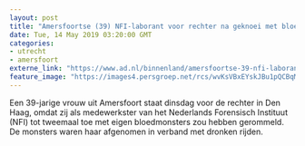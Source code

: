 ```yaml
---
layout: post
title: "Amersfoortse (39) NFI-laborant voor rechter na geknoei met bloedmonsters"
date: Tue, 14 May 2019 03:20:00 GMT
categories: 
- utrecht 
- amersfoort 
externe_link: "https://www.ad.nl/binnenland/amersfoortse-39-nfi-laborant-voor-rechter-na-geknoei-met-bloedmonsters~a07aa9f4/"
feature_image: "https://images4.persgroep.net/rcs/wvKsVBxEYskJBu1pQCBqMqIBBD8/diocontent/130559045/_fitwidth/400/?appId=21791a8992982cd8da851550a453bd7f&quality=0.7"
---
```


Een 39-jarige vrouw uit Amersfoort staat dinsdag voor de rechter in Den Haag, omdat zij als medewerkster van het Nederlands Forensisch Instituut (NFI) tot tweemaal toe met eigen bloedmonsters zou hebben gerommeld. De monsters waren haar afgenomen in verband met dronken rijden.
